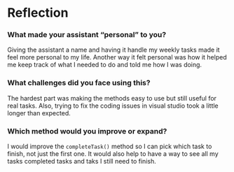 # Reflection

### What made your assistant “personal” to you? 
Giving the assistant a name and having it handle my weekly tasks made it feel more personal to my life. Another way it felt personal was how it helped me keep track of what I needed to do and told me how I was doing.

### What challenges did you face using this?
The hardest part was making the methods easy to use but still useful for real tasks. Also, trying to fix the coding issues in visual studio took a little longer than expected.

### Which method would you improve or expand?
I would improve the `completeTask()` method so I can pick which task to finish, not just the first one. It would also help to have a way to see all my tasks completed tasks and taks I still need to finish.
